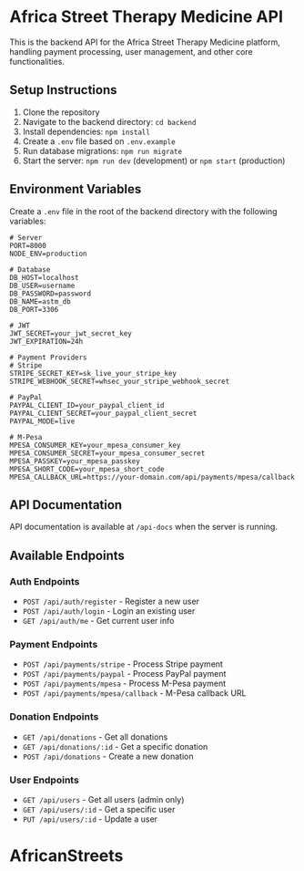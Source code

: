 
# Africa Street Therapy Medicine API

This is the backend API for the Africa Street Therapy Medicine platform, handling payment processing, user management, and other core functionalities.

## Setup Instructions

1. Clone the repository
2. Navigate to the backend directory: `cd backend`
3. Install dependencies: `npm install`
4. Create a `.env` file based on `.env.example`
5. Run database migrations: `npm run migrate`
6. Start the server: `npm run dev` (development) or `npm start` (production)

## Environment Variables

Create a `.env` file in the root of the backend directory with the following variables:

```
# Server
PORT=8000
NODE_ENV=production

# Database
DB_HOST=localhost
DB_USER=username
DB_PASSWORD=password
DB_NAME=astm_db
DB_PORT=3306

# JWT
JWT_SECRET=your_jwt_secret_key
JWT_EXPIRATION=24h

# Payment Providers
# Stripe
STRIPE_SECRET_KEY=sk_live_your_stripe_key
STRIPE_WEBHOOK_SECRET=whsec_your_stripe_webhook_secret

# PayPal
PAYPAL_CLIENT_ID=your_paypal_client_id
PAYPAL_CLIENT_SECRET=your_paypal_client_secret
PAYPAL_MODE=live

# M-Pesa
MPESA_CONSUMER_KEY=your_mpesa_consumer_key
MPESA_CONSUMER_SECRET=your_mpesa_consumer_secret
MPESA_PASSKEY=your_mpesa_passkey
MPESA_SHORT_CODE=your_mpesa_short_code
MPESA_CALLBACK_URL=https://your-domain.com/api/payments/mpesa/callback
```

## API Documentation

API documentation is available at `/api-docs` when the server is running.

## Available Endpoints

### Auth Endpoints
- `POST /api/auth/register` - Register a new user
- `POST /api/auth/login` - Login an existing user
- `GET /api/auth/me` - Get current user info

### Payment Endpoints
- `POST /api/payments/stripe` - Process Stripe payment
- `POST /api/payments/paypal` - Process PayPal payment
- `POST /api/payments/mpesa` - Process M-Pesa payment
- `POST /api/payments/mpesa/callback` - M-Pesa callback URL

### Donation Endpoints
- `GET /api/donations` - Get all donations
- `GET /api/donations/:id` - Get a specific donation
- `POST /api/donations` - Create a new donation

### User Endpoints
- `GET /api/users` - Get all users (admin only)
- `GET /api/users/:id` - Get a specific user
- `PUT /api/users/:id` - Update a user
# AfricanStreets
